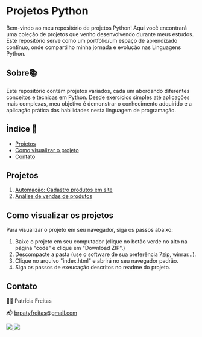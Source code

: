# Projetos Python

Bem-vindo ao meu repositório de projetos Python! Aqui você encontrará uma coleção de projetos que venho desenvolvendo durante meus estudos. Este repositório serve como um portfólio/um espaço de aprendizado contínuo, onde compartilho minha jornada e evolução nas Linguagens Python.

## Sobre📚

Este repositório contém projetos variados, cada um abordando diferentes conceitos e técnicas em Python. Desde exercícios simples até aplicações mais complexas, meu objetivo é demonstrar o conhecimento adquirido e a aplicação prática das habilidades nesta linguagem de programação.

## Índice 🔗

- [Projetos](#projetos)
- [Como visualizar o projeto](#Como-visualizar-o-projeto)
- [Contato](#contato)

## Projetos

1. [Automação: Cadastro produtos em site](https://github.com/patyfreitasbr/projetos-Python/tree/main/cadastro-produto-em-site)
2. [Análise de vendas de produtos](https://github.com/patyfreitasbr/projetos-Python/tree/main/analise-de-vendas-de-produtos)

## Como visualizar os projetos

Para visualizar o projeto em seu navegador, siga os passos abaixo:

1. Baixe o projeto em seu computador (clique no botão verde no alto na página "code" e clique em "Download ZIP".)
2. Descompacte a pasta (use o software de sua preferência 7zip, winrar...).
3. Clique no arquivo "index.html" e abrirá no seu navegador padrão.
4. Siga os passos de exeucação descritos no readme do projeto.

## Contato

👩‍💻 Patrícia Freitas

📬 brpatyfreitas@gmail.com

 <div><a href="https://www.linkedin.com/in/patyfreitasbr"><img src="https://img.shields.io/badge/LinkedIn-0077B5?style=for-the-badge&logo=linkedin&logoColor=white" target="_blank"></>
  <a href="https://www.instagram.com/patyfreitasbr"><img src="https://img.shields.io/badge/Instagram-E4405F?style=for-the-badge&logo=instagram&logoColor=white" target="_blank"></></div>

